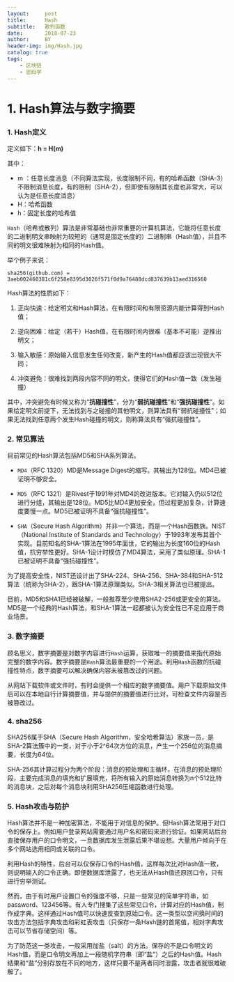```yaml
---
layout:     post
title:      Hash
subtitle:   散列函数
date:       2018-07-23
author:     BY
header-img: img/Hash.jpg
catalog: true
tags:
    - 区块链
    - 密码学
---
```


# 1. Hash算法与数字摘要

### 1. Hash定义 

定义如下：**h = H(m)**

其中：
- m ：任意长度消息（不同算法实现，长度限制不同，有的哈希函数（SHA-3）不限制消息长度，有的限制（SHA-2），但即使有限制其长度也非常大，可以认为是任意长度消息） 
- H：哈希函数 
- h：固定长度的哈希值
 
`Hash`（哈希或散列）算法是非常基础也非常重要的计算机算法，它能将任意长度的二进制明文串映射为较短的（通常是固定长度的）二进制串（Hash值），并且不同的明文很难映射为相同的Hash值。

举个例子来说：
```
sha256(github.com) = 3aeb002460381c6f258e8395d3026f571f0d9a76488dcd837639b13aed316560
```
Hash算法的性质如下：

1. 正向快速：给定明文和Hash算法，在有限时间和有限资源内能计算得到Hash值；

2. 逆向困难：给定（若干）Hash值，在有限时间内很难（基本不可能）逆推出明文；

3. 输入敏感：原始输入信息发生任何改变，新产生的Hash值都应该出现很大不同；

4. 冲突避免：很难找到两段内容不同的明文，使得它们的Hash值一致（发生碰撞）

其中，冲突避免有时候又称为“**抗碰撞性**”，分为“**弱抗碰撞性**”和“**强抗碰撞性**”。如果给定明文前提下，无法找到与之碰撞的其他明文，则算法具有“弱抗碰撞性”；如果无法找到任意两个发生Hash碰撞的明文，则称算法具有“强抗碰撞性”。

### 2. 常见算法

目前常见的Hash算法包括MD5和SHA系列算法。

- `MD4`（RFC 1320）MD是Message Digest的缩写。其输出为128位。MD4已被证明不够安全。

- `MD5`（RFC 1321）是Rivest于1991年对MD4的改进版本。它对输入仍以512位进行分组，其输出是128位。MD5比MD4更加安全，但过程更加复杂，计算速度要慢一点。MD5已被证明不具备“强抗碰撞性”。

- `SHA`（Secure Hash Algorithm）并非一个算法，而是一个Hash函数族。NIST（National Institute of Standards and Technology）于1993年发布其首个实现。目前知名的SHA-1算法在1995年面世，它的输出为长度160位的Hash值，抗穷举性更好。SHA-1设计时模仿了MD4算法，采用了类似原理。SHA-1已被证明不具备“强抗碰撞性”。

为了提高安全性，NIST还设计出了SHA-224、SHA-256、SHA-384和SHA-512算法（统称为SHA-2），跟SHA-1算法原理类似。SHA-3相关算法也已被提出。

目前，MD5和SHA1已经被破解，一般推荐至少使用SHA2-256或更安全的算法。MD5是一个经典的Hash算法，和SHA-1算法一起都被认为安全性已不足应用于商业场景。

### 3. 数字摘要

顾名思义，数字摘要是对数字内容进行`Hash`运算，获取唯一的摘要值来指代原始完整的数字内容。数字摘要是`Hash`算法最重要的一个用途。利用`Hash`函数的抗碰撞性特点，数字摘要可以解决确保内容未被篡改过的问题。

从网站下载软件或文件时，有时会提供一个相应的数字摘要值。用户下载原始文件后可以在本地自行计算摘要值，并与提供的摘要值进行比对，可检查文件内容是否被篡改过。

### 4. sha256

SHA256属于SHA（Secure Hash Algorithm，安全哈希算法）家族一员，是SHA-2算法簇中的一类，对于小于2^64次方位的消息，产生一个256位的消息摘要，长度为64位。

SHA-256其计算过程分为两个阶段：消息的预处理和主循环。在消息的预处理阶段，主要完成消息的填充和扩展填充，将所有输入的原始消息转换为n个512比特的消息块，之后对每个消息块利用SHA256压缩函数进行处理。

### 5. Hash攻击与防护

Hash算法并不是一种加密算法，不能用于对信息的保护。但Hash算法常用于对口令的保存上。例如用户登录网站需要通过用户名和密码来进行验证。如果网站后台直接保存用户的口令明文，一旦数据库发生泄露后果不堪设想。大量用户倾向于在多个网站选用相同或关联的口令。

利用Hash的特性，后台可以仅保存口令的Hash值，这样每次比对Hash值一致，则说明输入的口令正确。即便数据库泄露了，也无法从Hash值还原回口令，只有进行穷举测试。

然而，由于有时用户设置口令的强度不够，只是一些常见的简单字符串，如password、123456等。有人专门搜集了这些常见口令，计算对应的Hash值，制作成字典。这样通过Hash值可以快速反查到原始口令。这一类型以空间换时间的攻击方法包括字典攻击和彩虹表攻击（只保存一条Hash链的首尾值，相对字典攻击可以节省存储空间）等。

为了防范这一类攻击，一般采用加盐（salt）的方法。保存的不是口令明文的Hash值，而是口令明文再加上一段随机字符串（即“盐”）之后的Hash值。Hash结果和“盐”分别存放在不同的地方，这样只要不是两者同时泄露，攻击者就很难破解了。







